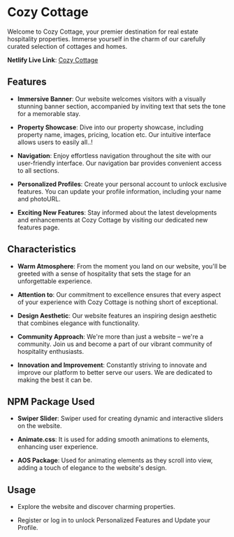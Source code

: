 # Cozy Cottage

Welcome to Cozy Cottage, your premier destination for real estate hospitality properties. Immerse yourself in the charm of our carefully curated selection of cottages and homes.

**Netlify Live Link**: [Cozy Cottage](https://cozy-cottage.netlify.app/)

## Features

- **Immersive Banner**: Our website welcomes visitors with a visually stunning banner section, accompanied by inviting text that sets the tone for a memorable stay.
  
- **Property Showcase**: Dive into our property showcase, including property name, images, pricing, location etc. Our intuitive interface allows users to easily all..!
  
- **Navigation**: Enjoy effortless navigation throughout the site with our user-friendly interface. Our navigation bar provides convenient access to all sections.
  
- **Personalized Profiles**: Create your personal account to unlock exclusive features. You can update your profile information, including your name and photoURL.
  
- **Exciting New Features**: Stay informed about the latest developments and enhancements at Cozy Cottage by visiting our dedicated new features page. 

## Characteristics

- **Warm Atmosphere**: From the moment you land on our website, you'll be greeted with a sense of hospitality that sets the stage for an unforgettable experience.
  
- **Attention to**: Our commitment to excellence ensures that every aspect of your experience with Cozy Cottage is nothing short of exceptional.
  
- **Design Aesthetic**: Our website features an inspiring design aesthetic that combines elegance with functionality.
  
- **Community Approach**: We're more than just a website – we're a community. Join us and become a part of our vibrant community of hospitality enthusiasts.
  
- **Innovation and Improvement**: Constantly striving to innovate and improve our platform to better serve our users. We are dedicated to making the best it can be.

## NPM Package Used

- **Swiper Slider**: Swiper used for creating dynamic and interactive sliders on the website.
  
- **Animate.css**: It is used for adding smooth animations to elements, enhancing user experience.
  
- **AOS Package**: Used for animating elements as they scroll into view, adding a touch of elegance to the website's design.

## Usage

- Explore the website and discover charming properties.
  
- Register or log in to unlock Personalized Features and Update your Profile.
